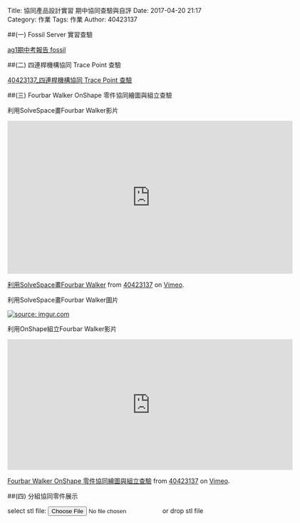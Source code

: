 Title: 協同產品設計實習 期中協同查驗與自評
Date: 2017-04-20 21:17
Category: 作業
Tags: 作業
Author: 40423137

<!-- PELICAN_END_SUMMARY -->

##(一) Fossil Server 實習查驗

<a href="https://mde2a2.kmol.info/midterm/ag1/index">ag1期中考報告 fossil </a>

##(二) 四連桿機構協同 Trace Point 查驗

<a href="https://40423137.github.io/2016fallcadp_hw/blog/xie-tong-chan-pin-she-ji-shi-xi-si-lian-gan-ji-gou-xie-tong-trace-point-cha-yan.html">40423137_四連桿機構協同 Trace Point 查驗</a>

##(三) Fourbar Walker OnShape 零件協同繪圖與組立查驗

利用SolveSpace畫Fourbar Walker影片

<iframe src="https://player.vimeo.com/video/214504947" width="640" height="343" frameborder="0" webkitallowfullscreen mozallowfullscreen allowfullscreen></iframe>
<p><a href="https://vimeo.com/214504947">利用SolveSpace畫Fourbar Walker</a> from <a href="https://vimeo.com/user45109608">40423137</a> on <a href="https://vimeo.com">Vimeo</a>.</p>

利用SolveSpace畫Fourbar Walker圖片

<a href="http://imgur.com/IY313RC"><img src="http://i.imgur.com/IY313RC.png" title="source: imgur.com" /></a>

利用OnShape組立Fourbar Walker影片

<iframe src="https://player.vimeo.com/video/214505035" width="640" height="293" frameborder="0" webkitallowfullscreen mozallowfullscreen allowfullscreen></iframe>
<p><a href="https://vimeo.com/214505035">Fourbar Walker OnShape 零件協同繪圖與組立查驗</a> from <a href="https://vimeo.com/user45109608">40423137</a> on <a href="https://vimeo.com">Vimeo</a>.</p>

##(四) 分組協同零件展示

<link href="./../work/madeleine/src/css/Madeleine.css" rel="stylesheet">
<script src="./../work/madeleine/src/stats.js"></script>
<script src="./../work/madeleine/src/detector.js"></script>
<script src="./../work/madeleine/src/three.min.js"></script>
<script src="./../work/madeleine/src/Madeleine.js"></script>

<div id="target" class="madeleine"></div>

<script>
window.onload = function(){
    var madeleine = new Madeleine({
      target: 'target', // target div id
      data: './../data/Fourbar Walker.stl', // data path
      path: './../work/madeleine/src/' // path to source directory from current html file
    });
}; 
</script>

<script src="https://cdnjs.cloudflare.com/ajax/libs/three.js/r68/three.min.js"
></script>
<script src="https://rawgit.com/mrdoob/three.js/master/examples/js/controls/TrackballControls.js"
></script>
<script src="./../w9/loader.js"></script>
<script src="./../w9/stl.js"></script>
<div>
select stl file: <input type="file" id="file" /> or drop stl file
</div>
<div id="view"></div>